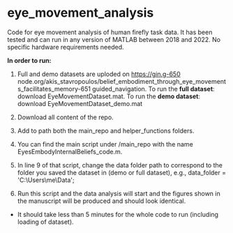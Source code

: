 # eye_movement_analysis
Code for eye movement analysis of human firefly task data.
It has been tested and can run in any version of MATLAB between 2018 and 2022.
No specific hardware requirements needed.



**In order to run:**

1) Full and demo datasets are uploded on https://gin.g-650 node.org/akis_stavropoulos/belief_embodiment_through_eye_movements_facilitates_memory-651 guided_navigation.
To run the **full dataset**: download EyeMovementDataset.mat.
To run the **demo dataset**: download EyeMovementDataset_demo.mat

3) Download all content of the repo.

4) Add to path both the main_repo and helper_functions folders.

5) You can find the main script under /main_repo with the name EyesEmbodyInternalBeliefs_code.m.

6) In line 9 of that script, change the data folder path to correspond to the folder you saved the dataset in (demo or full dataset), e.g., data_folder = 'C:\Users\me\Data\';

7) Run this script and the data analysis will start and the figures shown in the manuscript will be produced and should look identical.

* It should take less than 5 minutes for the whole code to run (including loading of dataset).

